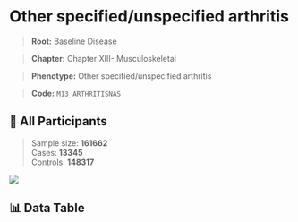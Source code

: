 # Other specified/unspecified arthritis

> **Root:** Baseline Disease  

> **Chapter:** Chapter XIII- Musculoskeletal  

> **Phenotype:** Other specified/unspecified arthritis  

> **Code:** `M13_ARTHRITISNAS`

## 🧪 All Participants  
> Sample size: **161662**  
> Cases: **13345**  
> Controls: **148317**
<img src="/Sensitive/Figures/ALL/Incidence/M13_ARTHRITISNAS.png"/>

## 📊 Data Table
<CsvTableMRF src="/Sensitive/Data/ALL/Incidence/COX_M13_ARTHRITISNAS.csv"/>

